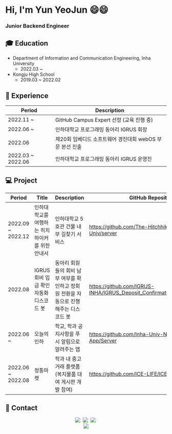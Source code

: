 # Hi, I'm Yun YeoJun 😄😄
### Junior Backend Engineer

## 🎓 Education
- Department of Information and Communication Engineering, Inha University 
  - 2022.03 ~
- Kongju High School
  - 2019.03 ~ 2022.02

## 🧭 Experience
|Period|Description|
|---|---|
|2022.11 ~ |GitHub Campus Expert 선정 (교육 진행 중)|
|2022.06 ~ |인하대학교 프로그래밍 동아리 IGRUS 회장|
|2022.06|제20회 임베디드 소프트웨어 경진대회 webOS 부문 본선 진출|
|2022.03 ~ 2022.06|인하대학교 프로그래밍 동아리 IGRUS 운영진|

## 💻 Project
|Period|Title|Description|GitHub Repository URL|
|---|---|---|---|
|2022.09 ~ 2022.12|인하대학교를 여행하는 히치하이커를 위한 안내서|인하대학교 5호관 건물 내부 길찾기 서비스|https://github.com/The-Hitchhiker-s-Guide-to-Inha-Univ/server|
|2022.08|IGRUS 회비 입금 확인 자동화 디스코드 봇|동아리 회원들의 회비 납부 여부를 확인하고 정회원 전환을 자동으로 진행해주는 디스코드 봇|https://github.com/IGRUS-INHA/IGRUS_Deposit_Confirmation_Automation_Program|
|2022.06 ~ |오늘의 인하|학교, 학과 공지사항을 푸시 알림으로 알려주는 앱|https://github.com/Inha-Univ-Notice-Notification-App/Server|
|2022.06 ~ 2022.08|정통마켓|학과 내 중고거래 플랫폼 (복지물품 대여 게시판 개발 참여)|https://github.com/ICE-LIFE/ICE-LIFE-Backend|

## 📢 Contact
<p align="center">
  <a href="https://velog.io/@yyj8771"><img src="https://img.shields.io/badge/Velog-20C997?style=for-the-badge&logo=Velog&logoColor=white"/></a>&nbsp </a>
  <a href="https://www.instagram.com/yyj_0917/"><img src="https://img.shields.io/badge/Instagram-E4405F?style=for-the-badge&logo=Instagram&logoColor=white"/></a>&nbsp </a>  
  <a href="mailto:yyj8771@naver.com"><img src="https://img.shields.io/badge/Email-EA4335?style=for-the-badge&logo=Gmail&logoColor=white"/></a>&nbsp </a>

  <br>
  <a href="https://hits.seeyoufarm.com"><img src="https://hits.seeyoufarm.com/api/count/incr/badge.svg?url=https%3A%2F%2Fgithub.com%2FYun-YeoJun&count_bg=%2379C83D&title_bg=%23555555&icon=&icon_color=%23E7E7E7&title=hits&edge_flat=false"/></a>
</p>


<!-- ![header](https://capsule-render.vercel.app/api?type=waving&color=auto&height=300&section=header&text=Yun-YeoJun&fontSize=90)


<h3 align="center">🛠 Tech Stack 🛠</h3>

<p align="center"> Techs that I've used at least once </p>

<p align="center">
  <img src="https://img.shields.io/badge/Python-3766AB?style=flat-square&logo=Python&logoColor=white"/></a>&nbsp 
  <img src="https://img.shields.io/badge/C-A8B9CC?style=flat-square&logo=C&logoColor=white"/></a>&nbsp
  <img src="https://img.shields.io/badge/C++-00599C?style=flat-square&logo=C%2B%2B&logoColor=white"/></a>&nbsp
  <img src="https://img.shields.io/badge/Unity-E2E2E2?style=flat-square&logo=Unity&logoColor=black"/></a>&nbsp 
  <img src="https://img.shields.io/badge/Java-007396?style=flat-square&logo=Java&logoColor=white"/></a>&nbsp 
  <img src="https://img.shields.io/badge/HTML-E34F26?style=flat-square&logo=HTML5&logoColor=white"/></a>&nbsp 
  <img src="https://img.shields.io/badge/CSS-1572B6?style=flat-square&logo=css3&logoColor=white"/></a>&nbsp 
  <img src="https://img.shields.io/badge/Javascript-ffb13b?style=flat-square&logo=javascript&logoColor=white"/></a>&nbsp 
  <br>
</p>

<h3 align="center">☁️ SNS List ☁️</h3>

<p align="center">
  <a href="https://velog.io/@yyj8771"><img src="https://img.shields.io/badge/Velog-20C997?style=flat-square&logo=Velog&logoColor=white"/></a>&nbsp </a>
  <a href="https://www.instagram.com/yyj_0917/"><img src="https://img.shields.io/badge/Instagram-E4405F?style=flat-square&logo=Instagram&logoColor=white"/></a>&nbsp </a>
  <br>
  <a href="https://hits.seeyoufarm.com"><img src="https://hits.seeyoufarm.com/api/count/incr/badge.svg?url=https%3A%2F%2Fgithub.com%2FYun-YeoJun&count_bg=%2379C83D&title_bg=%23555555&icon=&icon_color=%23E7E7E7&title=hits&edge_flat=false"/></a>
</p>

<h3 align="center">💪 Algorithm Online Judge 💪</h3>

<p align="center">
  <a href="https://www.acmicpc.net/user/yyj8771"><img src="https://img.shields.io/badge/BOJ-3766AB?style=flat-square&logo=Bloglovin&logoColor=white"/></a>&nbsp </a>
  <a href="https://codeforces.com/profile/yyjun"><img src="https://img.shields.io/badge/Codeforces-1F8ACB?style=flat-square&logo=Codeforces&logoColor=white"/></a>&nbsp </a>
  <br>
  <img align='center' src="http://mazassumnida.wtf/api/v2/generate_badge?boj=yyj8771">
</p> -->
